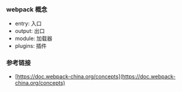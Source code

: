 ### webpack 概念

* entry: 入口
* output: 出口
* module: 加载器
* plugins: 插件

### 参考链接

* [https://doc.webpack-china.org/concepts](https://doc.webpack-china.org/concepts)
